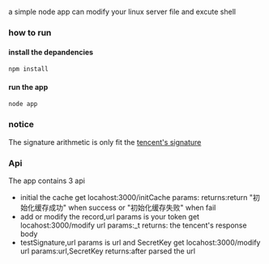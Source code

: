 a simple node app can modify your linux server file and excute shell
### how to run
#### install the depandencies
```
npm install
```
#### run the app
```
node app
```
### notice
The signature arithmetic is only fit the [tencent's signature](https://cloud.tencent.com/document/product/215/1693)

### Api
The app contains 3 api
- initial the cache
    get locahost:3000/initCache
    params:
    returns:return "初始化缓存成功" when success or "初始化缓存失败" when fail
- add or modify the record,url params is your token
    get locahost:3000/modify
    url params:_t
    returns: the tencent's response body
- testSignature,url params is url and SecretKey
    get locahost:3000/modify
    url params:url,SecretKey
    returns:after parsed the url